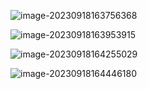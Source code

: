 ![image-20230918163756368](/Users/yuebinghui/Documents/program/github/note/images/image-20230918163756368.png)

![image-20230918163953915](/Users/yuebinghui/Documents/program/github/note/images/image-20230918163953915.png)

![image-20230918164255029](/Users/yuebinghui/Documents/program/github/note/images/image-20230918164255029.png)

![image-20230918164446180](/Users/yuebinghui/Documents/program/github/note/images/image-20230918164446180.png)